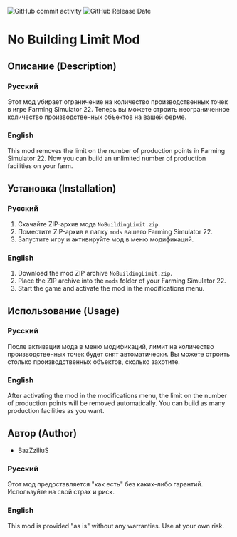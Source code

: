 ![GitHub commit activity](https://img.shields.io/github/commit-activity/w/BazZziliuS/FS22_NoBuildingLimit)
![GitHub Release Date](https://img.shields.io/github/release-date/BazZziliuS/FS22_NoBuildingLimit)



# No Building Limit Mod

## Описание (Description)

### Русский

Этот мод убирает ограничение на количество производственных точек в игре Farming Simulator 22. Теперь вы можете строить неограниченное количество производственных объектов на вашей ферме.

### English

This mod removes the limit on the number of production points in Farming Simulator 22. Now you can build an unlimited number of production facilities on your farm.

## Установка (Installation)

### Русский

1. Скачайте ZIP-архив мода `NoBuildingLimit.zip`.
2. Поместите ZIP-архив в папку `mods` вашего Farming Simulator 22.
3. Запустите игру и активируйте мод в меню модификаций.

### English

1. Download the mod ZIP archive `NoBuildingLimit.zip`.
2. Place the ZIP archive into the `mods` folder of your Farming Simulator 22.
3. Start the game and activate the mod in the modifications menu.

## Использование (Usage)

### Русский

После активации мода в меню модификаций, лимит на количество производственных точек будет снят автоматически. Вы можете строить столько производственных объектов, сколько захотите.

### English

After activating the mod in the modifications menu, the limit on the number of production points will be removed automatically. You can build as many production facilities as you want.

## Автор (Author)

- BazZziliuS

### Русский

Этот мод предоставляется "как есть" без каких-либо гарантий. Используйте на свой страх и риск.

### English

This mod is provided "as is" without any warranties. Use at your own risk.
